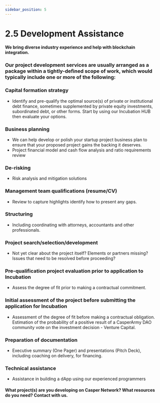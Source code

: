 ```yaml
---
sidebar_position: 5
---
```


# 2.5 Development Assistance

#### We bring diverse industry experience and help with blockchain integration.

### Our project development services are usually arranged as a package within a tightly-defined scope of work, which would typically include one or more of the following:

### Capital formation strategy 
- Identify and pre-qualify the optimal source(s) of private or institutional debt finance, sometimes supplemented by private equity investments, subordinated debt, or other forms.  Start by using our Incubation HUB then evaluate your options.

### Business planning
- We can help develop or polish your startup project business plan to ensure that your proposed project gains the backing it deserves.
- Project financial model and cash flow analysis and ratio requirements review

### De-risking
- Risk analysis and mitigation solutions

### Management team qualifications (resume/CV)
- Review to capture highlights identify how to present any gaps.

### Structuring
- Including coordinating with attorneys, accountants and other professionals.

### Project search/selection/development
- Not yet clear about the project itself? Elements or partners missing? Issues that need to be resolved before proceeding?

### Pre-qualification project evaluation prior to application to Incubation
- Assess the degree of fit prior to making a contractual commitment.

### Initial assessment of the project before submitting the application for Incubation
- Assessment of the degree of fit before making a contractual obligation. Estimation of the probability of a positive result of a CasperArmy DAO community vote on the investment decision - Venture Capital.

### Preparation of documentation
- Executive summary (One Pager) and presentations (Pitch Deck), including coaching on delivery, for financing.

### Technical assistance
- Assistance in building a dApp using our experienced programmers

#### What project(s) are you developing on Casper Network?  What resources do you need?  Contact with us.
